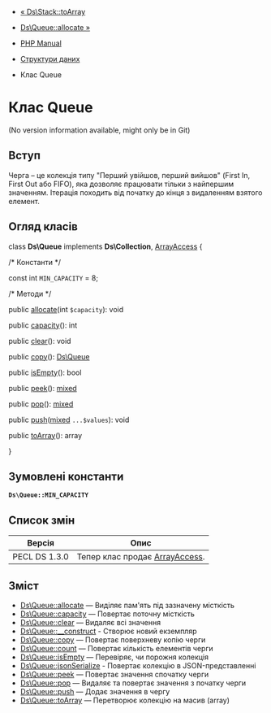- [« Ds\Stack::toArray](ds-stack.toarray.md)
- [Ds\Queue::allocate »](ds-queue.allocate.md)

- [PHP Manual](index.md)
- [Структури даних](book.ds.md)
- Клас Queue

# Клас Queue

(No version information available, might only be in Git)

## Вступ

Черга – це колекція типу "Перший увійшов, перший вийшов" (First In,
First Out або FIFO), яка дозволяє працювати тільки з найпершим
значенням. Ітерація походить від початку до кінця з видаленням взятого
елемент.

## Огляд класів

class **Ds\Queue** implements **Ds\Collection**,
[ArrayAccess](class.arrayaccess.md) {

/\* Константи \*/

const int `MIN_CAPACITY` = 8;

/\* Методи \*/

public [allocate](ds-queue.allocate.md)(int `$capacity`): void

public [capacity](ds-queue.capacity.md)(): int

public [clear](ds-queue.clear.md)(): void

public [copy](ds-queue.copy.md)(): [Ds\Queue](class.ds-queue.md)

public [isEmpty](ds-queue.isempty.md)(): bool

public [peek](ds-queue.peek.md)():
[mixed](language.types.declarations.md#language.types.declarations.mixed)

public [pop](ds-queue.pop.md)():
[mixed](language.types.declarations.md#language.types.declarations.mixed)

public
[push](ds-queue.push.md)([mixed](language.types.declarations.md#language.types.declarations.mixed)
`...$values`): void

public [toArray](ds-queue.toarray.md)(): array

}

## Зумовлені константи

**`Ds\Queue::MIN_CAPACITY`**

## Список змін

| Версія        | Опис                                                   |
|---------------|--------------------------------------------------------|
| PECL DS 1.3.0 | Тепер клас продає [ArrayAccess](class.arrayaccess.md). |

## Зміст

- [Ds\Queue::allocate](ds-queue.allocate.md) — Виділяє пам'ять під
зазначену місткість
- [Ds\Queue::capacity](ds-queue.capacity.md) — Повертає поточну
місткість
- [Ds\Queue::clear](ds-queue.clear.md) — Видаляє всі значення
- [Ds\Queue::\_\_construct](ds-queue.construct.md) - Створює новий
екземпляр
- [Ds\Queue::copy](ds-queue.copy.md) — Повертає поверхневу
копію черги
- [Ds\Queue::count](ds-queue.count.md) — Повертає кількість
елементів черги
- [Ds\Queue::isEmpty](ds-queue.isempty.md) — Перевіряє, чи порожня
колекція
- [Ds\Queue::jsonSerialize](ds-queue.jsonserialize.md) - Повертає
колекцію в JSON-представленні
- [Ds\Queue::peek](ds-queue.peek.md) — Повертає значення спочатку
черги
- [Ds\Queue::pop](ds-queue.pop.md) — Видаляє та повертає значення
з початку черги
- [Ds\Queue::push](ds-queue.push.md) — Додає значення в чергу
- [Ds\Queue::toArray](ds-queue.toarray.md) — Перетворює колекцію на
масив (array)
